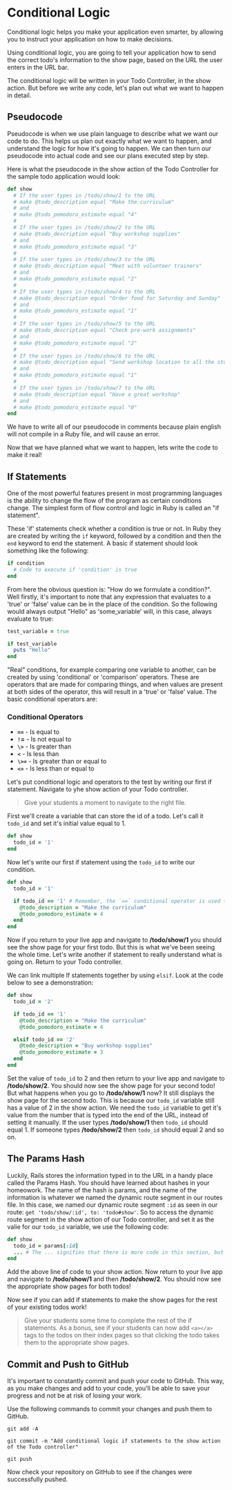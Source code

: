 # Conditional Logic
Conditional logic helps you make your application even smarter, by allowing you to instruct your application on how to make decisions.

Using conditional logic, you are going to tell your application how to send the correct todo's information to the show page, based on the URL the user enters in the URL bar.

The conditional logic will be written in your Todo Controller, in the show action. But before we write any code, let's plan out what we want to happen in detail.

## Pseudocode
Pseudocode is when we use plain language to describe what we want our code to do. This helps us plan out exactly what we want to happen, and understand the logic for how it's going to happen. We can then turn our pseudocode into actual code and see our plans executed step by step.

Here is what the pseudocode in the show action of the Todo Controller for the sample todo application would look:
```ruby
def show
  # If the user types in /todo/show/1 to the URL
  # make @todo_description equal "Make the curriculum"
  # and
  # make @todo_pomodoro_estimate equal "4"
  #
  # If the user types in /todo/show/2 to the URL
  # make @todo_description equal "Buy workshop supplies"
  # and
  # make @todo_pomodoro_estimate equal "3"
  #
  # If the user types in /todo/show/3 to the URL
  # make @todo_description equal "Meet with volunteer trainers"
  # and
  # make @todo_pomodoro_estimate equal "2"
  #
  # If the user types in /todo/show/4 to the URL
  # make @todo_description equal "Order food for Saturday and Sunday"
  # and
  # make @todo_pomodoro_estimate equal "1"
  #
  # If the user types in /todo/show/5 to the URL
  # make @todo_description equal "Check pre-work assignments"
  # and
  # make @todo_pomodoro_estimate equal "2"
  #
  # If the user types in /todo/show/6 to the URL
  # make @todo_description equal "Send workshop location to all the students"
  # and
  # make @todo_pomodoro_estimate equal "1"
  #
  # If the user types in /todo/show/7 to the URL
  # make @todo_description equal "Have a great workshop"
  # and
  # make @todo_pomodoro_estimate equal "0"
end
```

We have to write all of our pseudocode in comments because plain english will not compile in a Ruby file, and will cause an error.

Now that we have planned what we want to happen, lets write the code to make it real!

## If Statements
One of the most powerful features present in most programming languages is the ability to change the flow of the program as certain conditions change. The simplest form of flow control and logic in Ruby is called an "if statement".

These 'if' statements check whether a condition is true or not. In Ruby they are created by writing the `if` keyword, followed by a condition and then the `end` keyword to end the statement. A basic if statement should look something like the following:
```ruby
if condition
  # Code to execute if 'condition' is true
end
```

From here the obvious question is: "How do we formulate a condition?". Well firstly, it's important to note that any expression that evaluates to a 'true' or 'false' value can be in the place of the condition. So the following would always output "Hello" as 'some_variable' will, in this case, always evaluate to true:
```ruby
test_variable = true

if test_variable
  puts "Hello"
end
```

"Real" conditions, for example comparing one variable to another, can be created by using 'conditional' or 'comparison' operators. These are operators that are made for comparing things, and when values are present at both sides of the operator, this will result in a 'true' or 'false' value. The basic conditional operators are:

### Conditional Operators
  * **`==`** - Is equal to
  * **`!`=** - Is not equal to
  * **`\>`** - Is greater than
  * **`<`** - Is less than
  * **`\>=`** - Is greater than or equal to
  * **`<=`** - Is less than or equal to

Let's put conditional logic and operators to the test by writing our first if statement. Navigate to yhe show action of your Todo controller.

>Give your students a moment to navigate to the right file.

First we'll create a variable that can store the id of a todo. Let's call it `todo_id` and set it's initial value equal to 1.
```ruby
def show
  todo_id = '1'
end
```

Now let's write our first if statement using the `todo_id` to write our condition.
```ruby
def show
  todo_id = '1'

  if todo_id == '1' # Remember, the `==` conditional operator is used to check if two things are equal to each other.
    @todo_description = "Make the curriculum"
    @todo_pomodoro_estimate = 4
  end
end
```

Now if you return to your live app and navigate to **/todo/show/1** you should see the show page for your first todo. But this is what we've been seeing the whole time. Let's write another if statement to really understand what is going on. Return to your Todo controller.

We can link multiple If statements together by using `elsif`. Look at the code below to see a demonstration:
```ruby
def show
  todo_id = '2'

  if todo_id == '1'
    @todo_description = "Make the curriculum"
    @todo_pomodoro_estimate = 4

  elsif todo_id == '2'
    @todo_description = "Buy workshop supplies"
    @todo_pomodoro_estimate = 3
  end
end
```

Set the value of `todo_id` to 2 and then return to your live app and navigate to **/todo/show/2**. You should now see the show page for your second todo! But what happens when you go to **/todo/show/1** now? It still displays the show page for the second todo. This is because our `todo_id` variable still has a value of 2 in the show action. We need the `todo_id` variable to get it's value from the number that is typed into the end of the URL, instead of setting it manually. If the user types **/todo/show/1** then `todo_id` should equal 1. If someone types **/todo/show/2** then `todo_id` should equal 2 and so on.

## The Params Hash
Luckily, Rails stores the information typed in to the URL in a handy place called the Params Hash. You should have learned about hashes in your homeowork. The name of the hash is params, and the name of the information is whatever we named the dynamic route segment in our routes file. In this case, we named our dynamic route segment `:id` as seen in our route: `get 'todo/show/:id', to: 'todo#show'`. So to access the dynamic route segment in the show action of our Todo controller, and set it as the valie for our `todo_id` variable, we use the following code:
```ruby
def show
  todo_id = params[:id]
  ... # The ... signifies that there is more code in this section, but is not shown in the example for the sake of brevity
end
```

Add the above line of code to your show action. Now return to your live app and navigate to **/todo/show/1** and then **/todo/show/2**. You should now see the appropriate show pages for both todos!

Now see if you can add if statements to make the show pages for the rest of your existing todos work!

>Give your students some time to complete the rest of the if statements. As a bonus, see if your students can now add `<a></a>` tags to the todos on their index pages so that clicking the todo takes them to the appropriate show pages.

## Commit and Push to GitHub
It's important to constantly commit and push your code to GitHub. This way, as you make changes and add to your code, you'll be able to save your progress and not be at risk of losing your work.

Use the following commands to commit your changes and push them to GitHub.

```shell
git add -A
```

```shell
git commit -m "Add conditional logic if statements to the show action of the Todo controller"
```

```shell
git push
```

Now check your repository on GitHub to see if the changes were successfully pushed.
